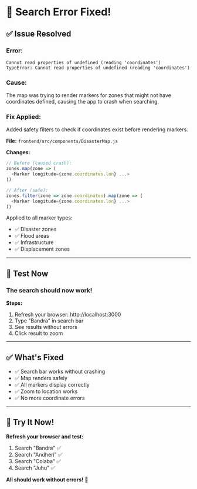 # 🔧 Search Error Fixed!

## ✅ Issue Resolved

### Error:
```
Cannot read properties of undefined (reading 'coordinates')
TypeError: Cannot read properties of undefined (reading 'coordinates')
```

### Cause:
The map was trying to render markers for zones that might not have coordinates defined, causing the app to crash when searching.

### Fix Applied:
Added safety filters to check if coordinates exist before rendering markers.

**File:** `frontend/src/components/DisasterMap.js`

**Changes:**
```javascript
// Before (caused crash):
zones.map(zone => (
  <Marker longitude={zone.coordinates.lon} ...>
))

// After (safe):
zones.filter(zone => zone.coordinates).map(zone => (
  <Marker longitude={zone.coordinates.lon} ...>
))
```

Applied to all marker types:
- ✅ Disaster zones
- ✅ Flood areas
- ✅ Infrastructure
- ✅ Displacement zones

---

## 🧪 Test Now

### The search should now work!

**Steps:**
1. Refresh your browser: http://localhost:3000
2. Type "Bandra" in search bar
3. See results without errors
4. Click result to zoom

---

## ✅ What's Fixed

- ✅ Search bar works without crashing
- ✅ Map renders safely
- ✅ All markers display correctly
- ✅ Zoom to location works
- ✅ No more coordinate errors

---

## 🚀 Try It Now!

**Refresh your browser and test:**
1. Search "Bandra" ✅
2. Search "Andheri" ✅
3. Search "Colaba" ✅
4. Search "Juhu" ✅

**All should work without errors!** 🎉
